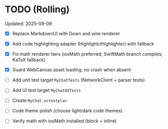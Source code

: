 # TODO (Rolling)

Updated: 2025-09-09

- [x] Replace MarkdownUI with Down and wire renderer
- [x] Add code highlighting adapter (Highlightr/Highlighter) with fallback
- [x] Fix math renderer tiers (iosMath preferred; SwiftMath branch compiles; KaTeX fallback)
- [x] Guard WebCanvas asset loading; no crash when absent
- [ ] Add unit test target `MyChatTests` (NetworkClient + parser tests)
- [ ] Add UI test target `MyChatUITests`
- [ ] Create `MyChat.xctestplan`
- [ ] Code theme polish (choose light/dark code themes)
- [ ] Verify math with iosMath installed (block + inline)

